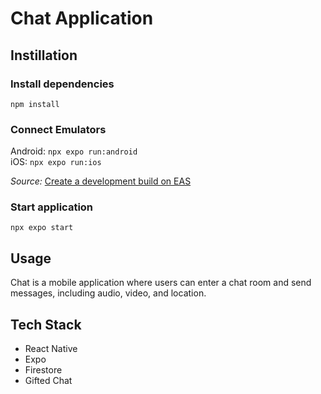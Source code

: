 # Chat Application

## Instillation

### Install dependencies

`npm install`

### Connect Emulators

Android: `npx expo run:android`\
iOS: `npx expo run:ios`

_Source:_ [Create a development build on EAS](https://docs.expo.dev/develop/development-builds/create-a-build/)

### Start application

`npx expo start`

## Usage

Chat is a mobile application where users can enter a chat room and send messages, including audio, video, and location.

## Tech Stack

-   React Native
-   Expo
-   Firestore
-   Gifted Chat

